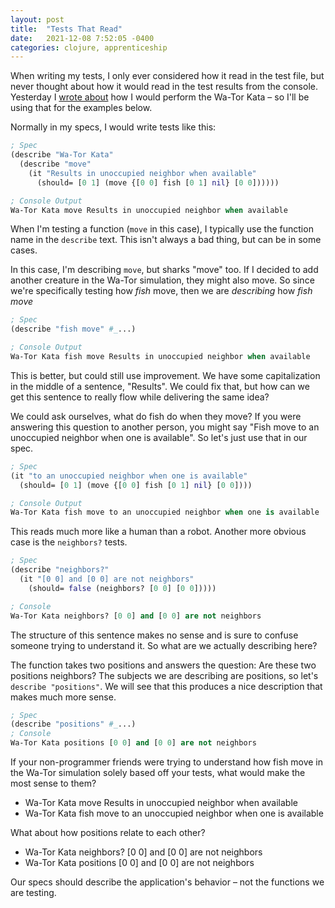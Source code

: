 ```yaml
---
layout: post
title:  "Tests That Read"
date:   2021-12-08 7:52:05 -0400
categories: clojure, apprenticeship
---
```


When writing my tests, I only ever considered how it read in the test file,
but never thought about how it would read in the test results from the console.
Yesterday I [wrote about][wator-kata] how I would perform the Wa-Tor Kata – 
so I'll be using that for the examples below. 

Normally in my specs, I would write tests like this:

````clojure
; Spec
(describe "Wa-Tor Kata"
  (describe "move"
    (it "Results in unoccupied neighbor when available"
      (should= [0 1] (move {[0 0] fish [0 1] nil} [0 0])))))

; Console Output 
Wa-Tor Kata move Results in unoccupied neighbor when available
````

When I'm testing a function (`move` in this case), I typically use the function 
name in the `describe` text. This isn't always a bad thing, but can be in some cases.

In this case, I'm describing `move`, but sharks "move" too. If I decided to add another
creature in the Wa-Tor simulation, they might also move. So since we're specifically 
testing how _fish_ move, then we are _describing_ how _fish move_

````clojure
; Spec
(describe "fish move" #_...)

; Console Output 
Wa-Tor Kata fish move Results in unoccupied neighbor when available
````

This is better, but could still use improvement. We have some capitalization in the 
middle of a sentence, "Results". We could fix that, but how can we get this sentence to 
really flow while delivering the same idea?

We could ask ourselves, what do fish do when they move? If you were answering this question
to another person, you might say "Fish move to an unoccupied neighbor when one is available".
So let's just use that in our spec.

````clojure
; Spec
(it "to an unoccupied neighbor when one is available"
  (should= [0 1] (move {[0 0] fish [0 1] nil} [0 0])))

; Console Output 
Wa-Tor Kata fish move to an unoccupied neighbor when one is available
````

This reads much more like a human than a robot. 
Another more obvious case is the `neighbors?` tests.

````clojure
; Spec
(describe "neighbors?"
  (it "[0 0] and [0 0] are not neighbors"
    (should= false (neighbors? [0 0] [0 0]))))

; Console
Wa-Tor Kata neighbors? [0 0] and [0 0] are not neighbors
````

The structure of this sentence makes no sense and is sure to confuse someone trying to 
understand it. So what are we actually describing here? 

The function takes two positions and answers the question: Are these two positions neighbors?
The subjects we are describing are positions, so let's `describe "positions"`. We will see
that this produces a nice description that makes much more sense.

````clojure
; Spec
(describe "positions" #_...)
; Console
Wa-Tor Kata positions [0 0] and [0 0] are not neighbors
````

If your non-programmer friends were trying to understand how fish move
in the Wa-Tor simulation solely based off your tests, what would make the most sense to them?
- Wa-Tor Kata move Results in unoccupied neighbor when available
- Wa-Tor Kata fish move to an unoccupied neighbor when one is available

What about how positions relate to each other?
- Wa-Tor Kata neighbors? [0 0] and [0 0] are not neighbors
- Wa-Tor Kata positions [0 0] and [0 0] are not neighbors

Our specs should describe the application's behavior – not the functions we are testing.

[wator-kata]: https://brandoncorrea.dev/clojure/apprenticeship/2021/12/07/wator-kata-moving-fish.html
